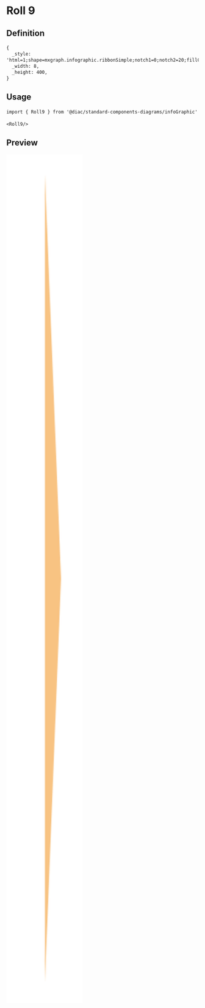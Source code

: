 # Roll 9

## Definition

```
{
  _style: 'html=1;shape=mxgraph.infographic.ribbonSimple;notch1=0;notch2=20;fillColor=#F8C382;strokeColor=none;align=right;verticalAlign=middle;fontColor=#ffffff;fontSize=14;fontStyle=1;shadow=0;spacingRight=25;',
  _width: 8,
  _height: 400,
}
```

## Usage

```
import { Roll9 } from '@diac/standard-components-diagrams/infoGraphic'

<Roll9/>
```

## Preview

<img src="./roll-9.png" width="200"/>
